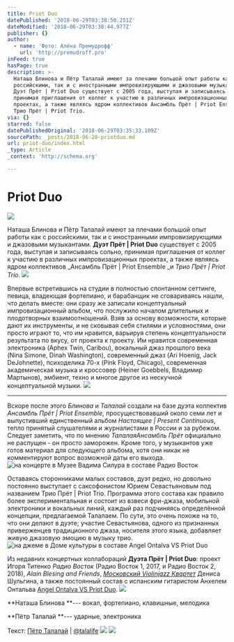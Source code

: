 ```yaml
---
title: Priot Duo
datePublished: '2018-06-29T03:38:50.251Z'
dateModified: '2018-06-29T03:38:44.977Z'
publisher: {}
author:
  - name: 'Фото: Алёна Премудрофф'
    url: 'http://premudroff.pro'
inFeed: true
hasPage: true
description: >-
  Наташа Блинова и Пётр Талалай имеют за плечами большой опыт работы как с
  российскими, так и с иностранными импровизирующими и джазовыми музыкантами.
  Дуэт Прёт | Priot Duo существует с 2005 года, выступая и записываясь сольно,
  принимая приглашения от коллег к участию в различных импровизационных
  проектах, а также являясь ядром коллективов Ансамбль Прёт | Priot Ensemble и
  Трио Прёт | Priot Trio.
via: {}
starred: false
datePublishedOriginal: '2018-06-29T03:35:33.109Z'
sourcePath: _posts/2018-06-28-priotduo.md
url: priot-duo/index.html
_type: Article
_context: 'http://schema.org'

---
```

# Priot Duo
![](https://the-grid-user-content.s3-us-west-2.amazonaws.com/4d0b6b7b-589b-4ef3-bd65-cf5a4679482f.jpg)

Наташа Блинова и Пётр Талалай имеют за плечами большой опыт работы как с российскими, так и с иностранными импровизирующими и джазовыми музыкантами. **Дуэт Прёт | Priot Duo** существует с 2005 года, выступая и записываясь сольно, принимая приглашения от коллег к участию в различных импровизационных проектах, а также являясь ядром коллективов _Ансамбль Прёт | Priot Ensemble _и _Трио Прёт | Priot Trio_.
![](https://the-grid-user-content.s3-us-west-2.amazonaws.com/1c0d6a57-0769-4b40-885b-43726c20c6f0.jpg)

Впервые встретившись на студии в полностью спонтанном сеттинге, певица, владеющая фортепиано, и барабанщик не сговариваясь нашли, что делать вместе: они сразу же записали концептуальный импровизационный альбом, что послужило началом длительных и плодотворных взаимоотношений. Взяв за основу возможности, которые дают их инструменты, и не сковывая себя стилями и условностями, они просто играют то, что им нравится, варьируя степень концептуальности результата по вкусу, от проекта к проекту. Им нравится современная электроника (Aphex Twin, Caribou), вокальный джаз прошлого века (Nina Simone, Dinah Washington), современный джаз (Ari Hoenig, Jack DeJohnette), психоделика 70-х (Pink Floyd, Chicago), современная академическая музыка и кроссовер (Heiner Goebbels, Владимир Мартынов), эмбиент, техно и многое другое из нескучной концептуальной музыки.
![](https://the-grid-user-content.s3-us-west-2.amazonaws.com/963b9db6-688a-4991-a71d-6f302a771ec0.jpg)

---

Вскоре после этого _Блинова_ и _Талалай_ создали на базе дуэта коллектив _Ансамбль Прёт | Priot Ensemble,_ просуществовавший около семи лет и выпустивший единственный альбом _Настоящее | Present Continuous_, тепло принятый слушателями и журналистами в России и за рубежом. Следует заметить, что по мнению _ТалалаяАнсамбль Прёт_ официально не распущен - он просто заморожен. Кроме того, у музыкантов уже готов материал для следующего альбома, хотя они никак не комментируют вопрос возможной даты его выхода.
![на концерте в Музее Вадима Силура в составе Радио Восток](https://s3-us-west-2.amazonaws.com/the-grid-img/p/8429a638cedeebccf4804c1db8706a57c2ae8ee9.jpg)

Оставаясь сторонниками малых составов, дуэт редко, но довольно постоянно выступает с саксофонистом Юрием Севастьяновым под названием Трио Прёт | Priot Trio. Программа этого состава как правило более экспериментальная и состоит из взвеси фри-джаза, мобильной электроники и вокальных линий, каждый раз подчиняясь определённой концепции, предлагаемой Талалаем. По сути, это очень похоже на то, что они делают в дуэте; участие Севастьянова, одного из признанных приверженцев традиционного джаза, носителя этого языка, добавляет живую джазовую эмоцию в музыку трио.
![на джеме в Доме культуры в составе Angel Ontalva VS Priot Duo](https://the-grid-user-content.s3-us-west-2.amazonaws.com/5c0ae9e7-0658-4064-bc2c-6e738a9c8b75.jpg)

Из недавних концертных коллабораций **Дуэта Прёт | Priot Duo**: проект Игоря Титенко _Радио Восток_ (Радио Восток 1, 2017, и Радио Восток 2, 2018), _Alain Blesing and Friends_, _[Московский Violinjazz Квартет][0]_ Дениса Шульгина, а также постоянный состав с испанским гитаристом Анхелем Онтальва [Angel Ontalva VS Priot Duo][1].
![](https://the-grid-user-content.s3-us-west-2.amazonaws.com/3fd1c207-ac5e-4ef0-89ac-237d712f8905.jpg)

**Наташа Блинова **--- вокал, фортепиано, клавишные, мелодика

**Пётр Талалай **--- ударные, электроника

Текст: [Пётр Талалай][2] | [@talalife][3]
![](https://the-grid-user-content.s3-us-west-2.amazonaws.com/d97429f3-43af-4103-b55f-570ef6038737.jpg)
![](https://the-grid-user-content.s3-us-west-2.amazonaws.com/fb50a741-6cf2-4118-8288-ffdfcfef6161.jpg)

[0]: http://violinjazz.ru/ "Московский Violinjazz Квартет"
[1]: http://priot.ru/ "Angel Ontalva VS Priot Duo"
[2]: https://talalay.ru/ "Официальный сайт Петра Талалая"
[3]: https://twitter.com/talalife "Твиттер Талалая"